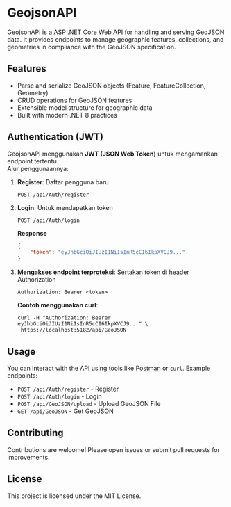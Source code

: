 # GeojsonAPI

GeojsonAPI is a ASP .NET Core Web API for handling and serving GeoJSON data. It provides endpoints to manage geographic features, collections, and geometries in compliance with the GeoJSON specification.

## Features

- Parse and serialize GeoJSON objects (Feature, FeatureCollection, Geometry)
- CRUD operations for GeoJSON features
- Extensible model structure for geographic data
- Built with modern .NET 8 practices

## Authentication (JWT)

GeojsonAPI menggunakan **JWT (JSON Web Token)** untuk mengamankan endpoint tertentu.  
Alur penggunaannya:

1. **Register**: Daftar pengguna baru
	```http
	POST /api/Auth/register
	```
2. **Login**: Untuk mendapatkan token
	```http
	POST /api/Auth/login
	```
	**Response**
	```json
	{
		"token": "eyJhbGciOiJIUzI1NiIsInR5cCI6IkpXVCJ9..."
	}
	```
3. **Mengakses endpoint terproteksi**: Sertakan token di header Authorization
	```text
	Authorization: Bearer <token>
	```
	**Contoh menggunakan curl**:
	```curl
	curl -H "Authorization: Bearer eyJhbGciOiJIUzI1NiIsInR5cCI6IkpXVCJ9..." \
     https://localhost:5182/api/GeoJSON
	```

## Usage

You can interact with the API using tools like [Postman](https://www.postman.com/) or `curl`. Example endpoints:

- `POST /api/Auth/register` - Register
- `POST /api/Auth/login` - Login
- `POST /api/GeoJSON/upload` - Upload GeoJSON File
- `GET /api/GeoJSON` - Get GeoJSON

## Contributing

Contributions are welcome! Please open issues or submit pull requests for improvements.

## License

This project is licensed under the MIT License.
